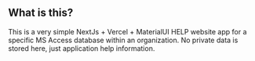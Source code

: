 ## What is this?

This is a very simple NextJs + Vercel + MaterialUI HELP website app for a specific MS Access database within an organization. No private data is stored here, just application help information.
